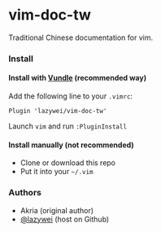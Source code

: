 vim-doc-tw
==========

Traditional Chinese documentation for vim.

### Install

#### Install with [Vundle](https://github.com/gmarik/Vundle.vim) (recommended way)

Add the following line to your `.vimrc`:

```
Plugin 'lazywei/vim-doc-tw'
```

Launch `vim` and run `:PluginInstall`

#### Install manually (not recommended)

- Clone or download this repo
- Put it into your `~/.vim`

### Authors

- Akria (original author)
- [@lazywei](https://github.com/lazywei) (host on Github)
